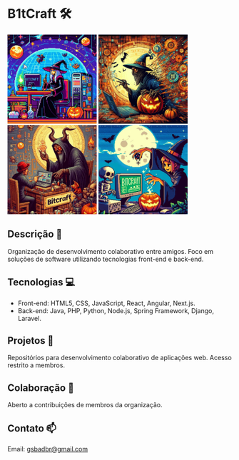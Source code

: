 # B1tCraft :hammer_and_wrench:

<div align="left">
  <img height="200em" src="https://raw.githubusercontent.com/b1tcraft/.github/main/profile/imgs/btcrft2.jpeg"/>
  <img height="200em" src="https://raw.githubusercontent.com/b1tcraft/.github/main/profile/imgs/btcrft6.jpeg"/>
  <img height="200em" src="https://raw.githubusercontent.com/b1tcraft/.github/main/profile/imgs/btcrft5.jpeg"/>
  <img height="200em" src="https://raw.githubusercontent.com/b1tcraft/.github/main/profile/imgs/btcrft3.jpeg"/>
</div>

## Descrição :memo:
Organização de desenvolvimento colaborativo entre amigos. Foco em soluções de software utilizando tecnologias front-end e back-end.

## Tecnologias :computer:
- Front-end: HTML5, CSS, JavaScript, React, Angular, Next.js.
- Back-end: Java, PHP, Python, Node.js, Spring Framework, Django, Laravel.

## Projetos :file_folder:
Repositórios para desenvolvimento colaborativo de aplicações web. Acesso restrito a membros.

## Colaboração :busts_in_silhouette:
Aberto a contribuições de membros da organização.

## Contato :mailbox:
Email: gsbadbr@gmail.com
